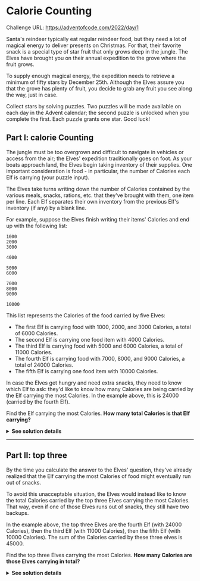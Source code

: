 # Calorie Counting

Challenge URL: https://adventofcode.com/2022/day/1

Santa's reindeer typically eat regular reindeer food, but they need a lot of magical energy to deliver presents on Christmas. For that, their favorite snack is a special type of star fruit that only grows deep in the jungle. The Elves have brought you on their annual expedition to the grove where the fruit grows.

To supply enough magical energy, the expedition needs to retrieve a minimum of fifty stars by December 25th. Although the Elves assure you that the grove has plenty of fruit, you decide to grab any fruit you see along the way, just in case.

Collect stars by solving puzzles. Two puzzles will be made available on each day in the Advent calendar; the second puzzle is unlocked when you complete the first. Each puzzle grants one star. Good luck!

## Part I: calorie Counting

The jungle must be too overgrown and difficult to navigate in vehicles or access from the air; the Elves' expedition traditionally goes on foot. As your boats approach land, the Elves begin taking inventory of their supplies. One important consideration is food - in particular, the number of Calories each Elf is carrying (your puzzle input).

The Elves take turns writing down the number of Calories contained by the various meals, snacks, rations, etc. that they've brought with them, one item per line. Each Elf separates their own inventory from the previous Elf's inventory (if any) by a blank line.

For example, suppose the Elves finish writing their items' Calories and end up with the following list:

```
1000
2000
3000

4000

5000
6000

7000
8000
9000

10000
```

This list represents the Calories of the food carried by five Elves:

- The first Elf is carrying food with 1000, 2000, and 3000 Calories, a total of 6000 Calories.
- The second Elf is carrying one food item with 4000 Calories.
- The third Elf is carrying food with 5000 and 6000 Calories, a total of 11000 Calories.
- The fourth Elf is carrying food with 7000, 8000, and 9000 Calories, a total of 24000 Calories.
- The fifth Elf is carrying one food item with 10000 Calories.

In case the Elves get hungry and need extra snacks, they need to know which Elf to ask: they'd like to know how many Calories are being carried by the Elf carrying the most Calories. In the example above, this is 24000 (carried by the fourth Elf).

Find the Elf carrying the most Calories. **How many total Calories is that Elf carrying?**

<details>
<summary><strong>See solution details</strong></summary>

### Test harness

In a test-driven development fashion, we can use the example provided in the text above as a test harness, to make sure that, for a given input, we're returning the correct output. We can make this test pass as fast as possible just by hard-coding its return value, so we're always on the green bar, and as soon we're able to replace the hard-coded values by real code, it means we're finished. The test harness extracted from the example is:

```rust
#[cfg(test)]
mod tests {
    use super::*;
    #[test]
    fn test_harness_for_part_one() {
        let report_data = vec![
            "1000", "2000", "3000", "", "4000", "", "5000", "6000", "", "7000", "8000", "9000", "",
            "10000",
        ];

        assert_eq!(
            24000,
            find_the_elf_carrying_more_calories(report_data)
        );
    }
}
```

### Solution

To solve this problem, we need to isolate the calorie reports for each elf. We know that each line contains a number representing the total calories for a given item, unless it's an empty line, which means that all items being carried by a given elf were reported and we're moving on to the next elf. To capture this behavior, we can do the following:

```rust
fn create_report_groups(calorie_report: &Vec<&str>) -> Vec<Vec<i32>> {
    let mut clone = calorie_report.clone();
    clone.push("");

    let mut groups: Vec<Vec<i32>> = vec![];

    let mut group: Vec<i32> = vec![];
    for entry in clone {
        if entry.is_empty() {
            groups.push(group.clone());
            group = vec![];
        } else {
            group.push(
                entry
                    .parse::<i32>()
                    .expect("Should be able to parse an entry to i32"),
            );
        }
    }

    groups
}
```

Each group in the code above represents a report of an elf, i.e., a list containing the calories of each item being carried by this elf. Notice how we're pushing an empty string to the end of the cloned `calorie_report` vector. That's to keep things consistent and to consider the last item of the list as well.

Now, for each report group generated by the function above, we need to sum all of its calories. We can use the `fold` method for that. It should look like this:

```rust
group.iter().fold(0, |a, b| a + b)
```

With that, we can generate all the report groups and aggregate the sum of their calories into a variable:

```rust
let mut total_calorie_aggregator: Vec<i32> = create_report_groups(&report_data)
        .iter()
        .map(|g| g.iter().fold(0, |a, b| a + b))
        .collect();
```

We can also `.sort` and `.reverse` the data in the aggregator, so we have the highest numbers in the initial positions:

```rust
    total_calorie_aggregator.sort();
    total_calorie_aggregator.reverse();
```

Gluing all the parts together, we have:

```rust
pub fn find_the_elf_carrying_more_calories(report_data: Vec<&str>) -> i32 {
    if report_data.is_empty() {
        return 0;
    }

    let mut total_calorie_aggregator: Vec<i32> = create_report_groups(&report_data)
        .iter()
        .map(|g| g.iter().fold(0, |a, b| a + b))
        .collect();

    total_calorie_aggregator.sort();
    total_calorie_aggregator.reverse();

    total_calorie_aggregator[0]
}
```

That's all for part one! Now, we just need to load the file and call the function at `main`:

```rust
fn main() {
    let input = fs::read_to_string("sample.txt").expect("Should be able to read the input file");
    let report_data = input.lines().collect();

    let total_calories = find_the_elf_carrying_more_calories(&report_data);

    println!(
        "The sum of calories carried by the elf with more calories is: {}",
        total_calories
    );
}
```

</details>

---

## Part II: top three

By the time you calculate the answer to the Elves' question, they've already realized that the Elf carrying the most Calories of food might eventually run out of snacks.

To avoid this unacceptable situation, the Elves would instead like to know the total Calories carried by the top three Elves carrying the most Calories. That way, even if one of those Elves runs out of snacks, they still have two backups.

In the example above, the top three Elves are the fourth Elf (with 24000 Calories), then the third Elf (with 11000 Calories), then the fifth Elf (with 10000 Calories). The sum of the Calories carried by these three elves is 45000.

Find the top three Elves carrying the most Calories. **How many Calories are those Elves carrying in total?**

<details>
<summary><strong>See solution details</strong></summary>

### Test harness

Similar to what we did for part one, the test harness for part two is:

```rust
#[cfg(test)]
mod tests {
    // -- snip
    #[test]
    fn test_harness_for_part_two() {
        let report_data = vec![
            "1000", "2000", "3000", "", "4000", "", "5000", "6000", "", "7000", "8000", "9000", "",
            "10000",
        ];

        assert_eq!(
            45000,
            find_top_three_elves_carrying_more_calories(&report_data)
        );
    }
}
```

### Solution

We can reuse most of the code we wrote for part one, as the aggregation logic is the same, with the only difference being that, now, we need to get the first three items of the aggregator instead of just one. We also need to sum these items to get the total. We can start by extracting a shared function to generate the aggregator:

```rust
pub fn create_sorted_sum_of_calorie_reports(report_data: &Vec<&str>) -> Vec<i32> {
    if report_data.is_empty() {
        return vec![];
    }

    let mut total_calorie_aggregator: Vec<i32> = create_report_groups(&report_data)
        .iter()
        .map(|g| g.iter().fold(0, |a, b| a + b))
        .collect();

    total_calorie_aggregator.sort();
    total_calorie_aggregator.reverse();

    total_calorie_aggregator
}
```

Then, we need to update `find_the_elf_carrying_more_calories` so it uses the new function:

```rust
pub fn find_the_elf_carrying_more_calories(report_data: &Vec<&str>) -> i32 {
    let total_calorie_aggregator = create_sorted_sum_of_calorie_reports(report_data);
    total_calorie_aggregator[0]
}
```

Now, we just need to implement our new function to take the top three:

```rust
pub fn find_top_three_elves_carrying_more_calories(report_data: &Vec<&str>) -> i32 {
    let total_calorie_aggregator = create_sorted_sum_of_calorie_reports(report_data);

    let top_n = &total_calorie_aggregator[0..3];
    let total = top_n.iter().fold(0, |a, b| a + b);

    total
}
```

And we're done with part two. The updated code for `main` is:

```rust
fn main() {
    let input = fs::read_to_string("input.txt").expect("Should be able to read the input file");
    let report_data = input.lines().collect();

    let total_calories = find_the_elf_carrying_more_calories(&report_data);
    let total_top_three_calories = find_top_three_elves_carrying_more_calories(&report_data);

    println!(
        "The sum of calories carried by the elf with more calories is: {}",
        total_calories
    );
    println!(
        "The sum of calories carried by the top three elves with more calories is: {}",
        total_top_three_calories
    );
}
```

And that's it!

</details>
